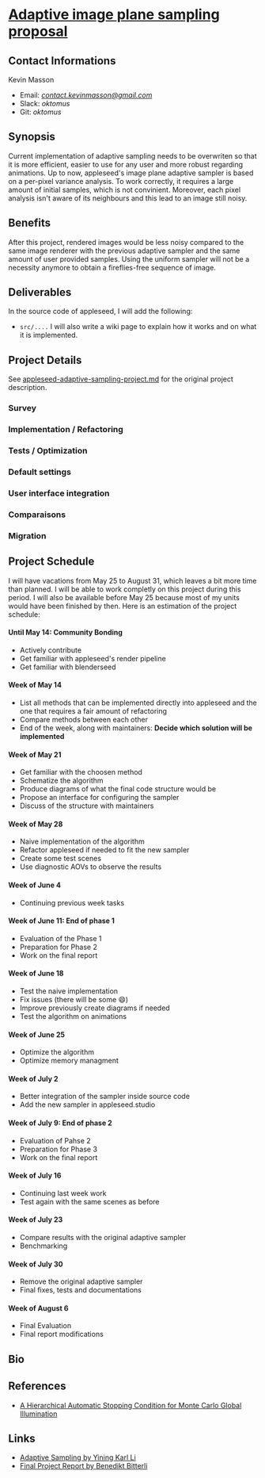 # [Adaptive image plane sampling proposal](appleseed-adaptive-sampling-project.md)

## Contact Informations 

Kevin Masson
- Email:     *[contact.kevinmasson@gmail.com](contact.kevinmasson@gmail.com)*
- Slack:     *oktomus*
- Git:       *oktomus*

## Synopsis

Current implementation of adaptive sampling needs to be overwriten so that it is more efficient, easier to use for any user and more robust regarding animations. Up to now, appleseed's image plane adaptive sampler is based on a per-pixel variance analysis. To work correctly, it requires a large amount of initial samples, which is not convinient. Moreover, each pixel analysis isn't aware of its neighbours and this lead to an image still noisy.

## Benefits

After this project, rendered images would be less noisy compared to the same image renderer with the previous adaptive sampler and the same amount of user provided samples. Using the uniform sampler will not be a necessity anymore to obtain a fireflies-free sequence of image. 

## Deliverables

In the source code of appleseed, I will add the following:
- `src/....`
I will also write a wiki page to explain how it works and on what it is implemented.

## Project Details

See [appleseed-adaptive-sampling-project.md](appleseed-adaptive-sampling-project.md) for the original project description.

### Survey

### Implementation / Refactoring

### Tests / Optimization

### Default settings

### User interface integration

### Comparaisons

### Migration

## Project Schedule

I will have vacations from May 25 to August 31, which leaves a bit more time than planned. I will be able to work completly on this project during this period. I will also be available before May 25 because most of my units would have been finished by then. Here is an estimation of the project schedule:

#### Until May 14: Community Bonding

- Actively contribute
- Get familiar with appleseed's render pipeline
- Get familiar with blenderseed

#### Week of May 14

- List all methods that can be implemented directly into appleseed and the one that requires a fair amount of refactoring
- Compare methods between each other
- End of the week, along with maintainers: **Decide which solution will be implemented**

#### Week of May 21

- Get familiar with the choosen method 
- Schematize the algorithm
- Produce diagrams of what the final code structure would be
- Propose an interface for configuring the sampler
- Discuss of the structure with maintainers

#### Week of May 28

- Naive implementation of the algorithm
- Refactor appleseed if needed to fit the new sampler
- Create some test scenes
- Use diagnostic AOVs to observe the results

#### Week of June 4

- Continuing previous week tasks

#### Week of June 11: End of phase 1

- Evaluation of the Phase 1
- Preparation for Phase 2
- Work on the final report

#### Week of June 18

- Test the naive implementation
- Fix issues (there will be some :smile:)
- Improve previously create diagrams if needed
- Test the algorithm on animations

#### Week of June 25

- Optimize the algorithm
- Optimize memory managment

#### Week of July 2

- Better integration of the sampler inside source code
- Add the new sampler in appleseed.studio

#### Week of July 9: End of phase 2

- Evaluation of Pahse 2
- Preparation for Phase 3
- Work on the final report

#### Week of July 16

- Continuing last week work
- Test again with the same scenes as before

#### Week of July 23

- Compare results with the original adaptive sampler
- Benchmarking

#### Week of July 30

- Remove the original adaptive sampler
- Final fixes, tests and documentations

#### Week of August 6

- Final Evaluation
- Final report modifications

## Bio

## References

- [A Hierarchical Automatic Stopping Condition for Monte Carlo Global Illumination](https://jo.dreggn.org/home/2009_stopping.pdf)

## Links

- [Adaptive Sampling by Yining Karl Li](https://blog.yiningkarlli.com/2015/03/adaptive-sampling.html)
- [Final Project Report by Benedikt Bitterli](http://noobody.org/is-report/medium.html)
